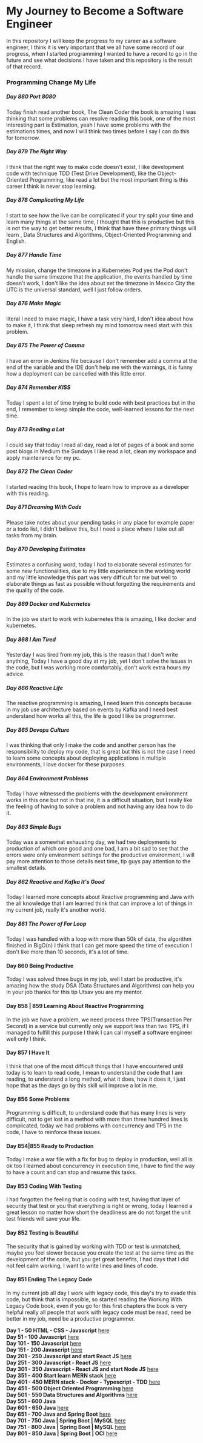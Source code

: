 # My Journey to Become a Software Engineer

In this repository I will keep the progress fo my career as a software engineer, I think it is very
important that we all have some record of our progress, when I started programming I wanted to have
a record to go in the future and see what decisions I have taken and this repository is the result
of that record.

### Programming Change My Life

##### Day 880 Port 8080

Today finish read another book, The Clean Coder the book is amazing I was thinking that some 
problems can resolve reading this book, one of the most interesting part is Estimation, yeah I 
have some problems with the estimations times, and now I will think two times before I say I 
can do this for tomorrow.

##### Day 879 The Right Way

I think that the right way to make code doesn't exist, I like development code with technique 
TDD (Test Drive Development), like the Object-Oriented Programming, like read a lot but the most 
important thing is this career I think is never stop learning.

##### Day 878 Complicating My Life

I start to see how the live can be complicated if your try split your time and learn many things at
the same time, I thought that this is productive but this is not the way to get better results, I
think that have three primary things will learn , Data Structures and Algorithms, Object-Oriented
Programming and English.

##### Day 877 Handle Time

My mission, change the timezone in a Kubernetes Pod yes the Pod don't handle the same timezone that
the application, the events handled by time doesn't work, I don't like the idea about set the
timezone in Mexico City the UTC is the universal standard, well I just follow orders.

##### Day 876 Make Magic

literal I need to make magic, I have a task very hard, I don't idea about how to make it, I think
that sleep refresh my mind tomorrow need start with this problem.

##### Day 875 The Power of Comma

I have an error in Jenkins file because I don't remember add a comma at the end of the variable and
the IDE don't help me with the warnings, it is funny how a deployment can be cancelled with this
little error.

##### Day 874 Remember KISS

Today I spent a lot of time trying to build code with best practices but in the end, I remember to
keep simple the code, well-learned lessons for the next time.

##### Day 873 Reading a Lot

I could say that today I read all day, read a lot of pages of a book and some post blogs in Medium
the Sundays I like read a lot, clean my workspace and apply maintenance for my pc.

##### Day 872 The Clean Coder

I started reading this book, I hope to learn how to improve as a developer with this reading.

##### Day 871 Dreaming With Code

Please take notes about your pending tasks in any place for example paper or a todo list, I didn't
believe this, but I need a place where I take out all tasks from my brain.

##### Day 870 Developing Estimates

Estimates a confusing word, today I had to elaborate several estimates for some new functionalities,
due to my little experience in the working world and my little knowledge this part was very
difficult for me but well to elaborate things as fast as possible without forgetting the
requirements and the quality of the code.

##### Day 869 Docker and Kubernetes

In the job we start to work with kubernetes this is amazing, I like docker and kubernetes.

##### Day 868 I Am Tired

Yesterday I was tired from my job, this is the reason that I don't write anything, Today I have a
good day at my job, yet I don't solve the issues in the code, but I was working more comfortably,
don't work extra hours my advice.

##### Day 866 Reactive Life

The reactive programming is amazing, I need learn this concepts because in my job use architecture
based on events by Kafka and I need best understand how works all this, the life is good I like be
programmer.

##### Day 865 Devops Culture

I was thinking that only I make the code and another person has the responsibility to deploy my
code, that is great but this is not the case I need to learn some concepts about deploying
applications in multiple environments, I love docker for these purposes.

##### Day 864 Environment Problems

Today I have witnessed the problems with the development environment works in this one but not in
that ine, it is a difficult situation, but I really like the feeling of having to solve a problem
and not having any idea how to do it.

##### Day 863 Simple Bugs

Today was a somewhat exhausting day, we had two deployments to production of which one good and one
bad, I am a bit sad to see that the errors were only environment settings for the productive
environment, I will pay more attention to those details next time, tip guys pay attention to the
smallest details.

##### Day 862 Reactive and Kafka It's Good

Today I learned more concepts about Reactive programming and Java with the all knowledge that I am
learned think that can improve a lot of things in my current job, really it's another world.

##### Day 861 The Power of For Loop

Today I was handled with a loop with more than 50k of data, the algorithm finished in BigO(n) I
think that I can get more speed the time of execution I don't like more than 10 seconds, it's a lot
of time.

#### Day 860 Being Productive

Today I was solved three bugs in my job, well I start be productive, it's amazing how the study
DSA (Data Structures and Algorithms) can help you in your job thanks for this tip Utsav you are my
mentor.

#### Day 858 | 859 Learning About Reactive Programming

In the job we have a problem, we need process three TPS(Transaction Per Second) in a service but
currently only we support less than two TPS, if I managed to fulfill this purpose I think I can call
myself a software engineer well only I think.

#### Day 857 I Have It

I think that one of the most difficult things that I have encountered until today is to learn to
read code, I mean to understand the code that I am reading, to understand a long method, what it
does, how it does it, I just hope that as the days go by this skill will improve a lot in me.

#### Day 856 Some Problems

Programming is difficult, to understand code that has many lines is very difficult, not to get lost
in a method with more than three hundred lines is complicated, today we had problems with
concurrency and TPS in the code, I have to reinforce these issues.

#### Day 854|855 Ready to Production

Today I make a war file with a fix for bug to deploy in production, well all is ok too I learned
about concurrency in execution time, I have to find the way to have a count and can stop and resume
this tasks.

#### Day 853 Coding With Testing

I had forgotten the feeling that is coding with test, having that layer of security that test or you
that everything is right or wrong, today I learned a great lesson no matter how short the deadliness
are do not forget the unit test friends will save your life.

#### Day 852 Testing is Beautiful

The security that is gained by working with TDD or test is unmatched, maybe you feel slower because
you create the test at the same time as the development of the code, but you get great benefits, I
had days that I did not feel calm working, I want to write lines and lines of code.

#### Day 851 Ending The Legacy Code

In my current job all day I work with legacy code, this day's try to evade this code, but think that
is impossible, so started reading the Working With Legacy Code book, even if you go for this first
chapters the book is very helpful really all people that work with legacy code must be read, need be
better in my job, need be a productive programmer.

**Day 1 - 50 HTML - CSS - Javascript**  [here](./day0-50.md)</br>
**Day 51 - 100 Javascript** [here](./day51-100.md)</br>
**Day 101 - 150 Javascript** [here](./day101-150.md)</br>
**Day 151 - 200 Javascript** [here](./day151-200.md)</br>
**Day 201 - 250 Javascript and start React JS** [here](day201-250.md)</br>
**Day 251 - 300 Javascript - React JS** [here](day251-300.md)</br>
**Day 301 - 350 Javascript - React JS and start Node JS** [here](day301-350.md)</br>
**Day 351 - 400 Start learn MERN stack** [here](day351-400.md)</br>
**Day 401 - 450 MERN stack - Docker - Typescript - TDD** [here](day401-450.md)</br>
**Day 451 - 500 Object Oriented Programming** [here](day451-500.md)</br>
**Day 501 - 550 Data Structures and Algorithms** [here](day501-550.md)</br>
**Day 551 - 600 Java**</br>
**Day 601 - 650 Java** [here](day601-650.md)</br>
**Day 651 - 700 Java and Spring Boot** [here](day651-700.md)</br>
**Day 701 - 750 Java | Spring Boot | MySQL** [here](day701-750.md)</br>
**Day 751 - 800 Java | Spring Boot | MySQL** [here](day751-800.markdown)</br>
**Day 801 - 850 Java | Spring Boot | OCI** [here](day801-850.md)</br>
